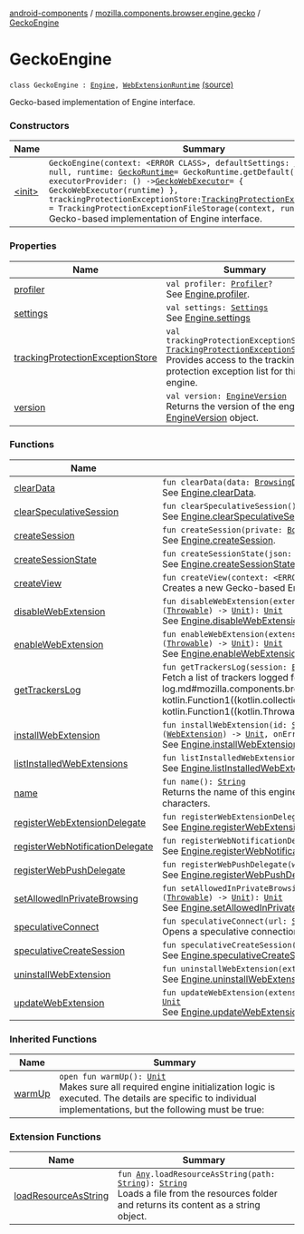 [android-components](../../index.md) / [mozilla.components.browser.engine.gecko](../index.md) / [GeckoEngine](./index.md)

# GeckoEngine

`class GeckoEngine : `[`Engine`](../../mozilla.components.concept.engine/-engine/index.md)`, `[`WebExtensionRuntime`](../../mozilla.components.concept.engine.webextension/-web-extension-runtime/index.md) [(source)](https://github.com/mozilla-mobile/android-components/blob/master/components/browser/engine-gecko-beta/src/main/java/mozilla/components/browser/engine/gecko/GeckoEngine.kt#L58)

Gecko-based implementation of Engine interface.

### Constructors

| Name | Summary |
|---|---|
| [&lt;init&gt;](-init-.md) | `GeckoEngine(context: <ERROR CLASS>, defaultSettings: `[`Settings`](../../mozilla.components.concept.engine/-settings/index.md)`? = null, runtime: `[`GeckoRuntime`](https://mozilla.github.io/geckoview/javadoc/mozilla-central/org/mozilla/geckoview/GeckoRuntime.html)` = GeckoRuntime.getDefault(context), executorProvider: () -> `[`GeckoWebExecutor`](https://mozilla.github.io/geckoview/javadoc/mozilla-central/org/mozilla/geckoview/GeckoWebExecutor.html)` = { GeckoWebExecutor(runtime) }, trackingProtectionExceptionStore: `[`TrackingProtectionExceptionStorage`](../../mozilla.components.concept.engine.content.blocking/-tracking-protection-exception-storage/index.md)` = TrackingProtectionExceptionFileStorage(context, runtime))`<br>Gecko-based implementation of Engine interface. |

### Properties

| Name | Summary |
|---|---|
| [profiler](profiler.md) | `val profiler: `[`Profiler`](../../mozilla.components.concept.engine.profiler/-profiler/index.md)`?`<br>See [Engine.profiler](../../mozilla.components.concept.engine/-engine/profiler.md). |
| [settings](settings.md) | `val settings: `[`Settings`](../../mozilla.components.concept.engine/-settings/index.md)<br>See [Engine.settings](../../mozilla.components.concept.engine/-engine/settings.md) |
| [trackingProtectionExceptionStore](tracking-protection-exception-store.md) | `val trackingProtectionExceptionStore: `[`TrackingProtectionExceptionStorage`](../../mozilla.components.concept.engine.content.blocking/-tracking-protection-exception-storage/index.md)<br>Provides access to the tracking protection exception list for this engine. |
| [version](version.md) | `val version: `[`EngineVersion`](../../mozilla.components.concept.engine.utils/-engine-version/index.md)<br>Returns the version of the engine as [EngineVersion](../../mozilla.components.concept.engine.utils/-engine-version/index.md) object. |

### Functions

| Name | Summary |
|---|---|
| [clearData](clear-data.md) | `fun clearData(data: `[`BrowsingData`](../../mozilla.components.concept.engine/-engine/-browsing-data/index.md)`, host: `[`String`](https://kotlinlang.org/api/latest/jvm/stdlib/kotlin/-string/index.html)`?, onSuccess: () -> `[`Unit`](https://kotlinlang.org/api/latest/jvm/stdlib/kotlin/-unit/index.html)`, onError: (`[`Throwable`](https://kotlinlang.org/api/latest/jvm/stdlib/kotlin/-throwable/index.html)`) -> `[`Unit`](https://kotlinlang.org/api/latest/jvm/stdlib/kotlin/-unit/index.html)`): `[`Unit`](https://kotlinlang.org/api/latest/jvm/stdlib/kotlin/-unit/index.html)<br>See [Engine.clearData](../../mozilla.components.concept.engine/-data-cleanable/clear-data.md). |
| [clearSpeculativeSession](clear-speculative-session.md) | `fun clearSpeculativeSession(): `[`Unit`](https://kotlinlang.org/api/latest/jvm/stdlib/kotlin/-unit/index.html)<br>See [Engine.clearSpeculativeSession](../../mozilla.components.concept.engine/-engine/clear-speculative-session.md). |
| [createSession](create-session.md) | `fun createSession(private: `[`Boolean`](https://kotlinlang.org/api/latest/jvm/stdlib/kotlin/-boolean/index.html)`, contextId: `[`String`](https://kotlinlang.org/api/latest/jvm/stdlib/kotlin/-string/index.html)`?): `[`EngineSession`](../../mozilla.components.concept.engine/-engine-session/index.md)<br>See [Engine.createSession](../../mozilla.components.concept.engine/-engine/create-session.md). |
| [createSessionState](create-session-state.md) | `fun createSessionState(json: <ERROR CLASS>): `[`EngineSessionState`](../../mozilla.components.concept.engine/-engine-session-state/index.md)<br>See [Engine.createSessionState](../../mozilla.components.concept.engine/-engine/create-session-state.md). |
| [createView](create-view.md) | `fun createView(context: <ERROR CLASS>, attrs: <ERROR CLASS>?): `[`EngineView`](../../mozilla.components.concept.engine/-engine-view/index.md)<br>Creates a new Gecko-based EngineView. |
| [disableWebExtension](disable-web-extension.md) | `fun disableWebExtension(extension: `[`WebExtension`](../../mozilla.components.concept.engine.webextension/-web-extension/index.md)`, source: `[`EnableSource`](../../mozilla.components.concept.engine.webextension/-enable-source/index.md)`, onSuccess: (`[`WebExtension`](../../mozilla.components.concept.engine.webextension/-web-extension/index.md)`) -> `[`Unit`](https://kotlinlang.org/api/latest/jvm/stdlib/kotlin/-unit/index.html)`, onError: (`[`Throwable`](https://kotlinlang.org/api/latest/jvm/stdlib/kotlin/-throwable/index.html)`) -> `[`Unit`](https://kotlinlang.org/api/latest/jvm/stdlib/kotlin/-unit/index.html)`): `[`Unit`](https://kotlinlang.org/api/latest/jvm/stdlib/kotlin/-unit/index.html)<br>See [Engine.disableWebExtension](../../mozilla.components.concept.engine.webextension/-web-extension-runtime/disable-web-extension.md). |
| [enableWebExtension](enable-web-extension.md) | `fun enableWebExtension(extension: `[`WebExtension`](../../mozilla.components.concept.engine.webextension/-web-extension/index.md)`, source: `[`EnableSource`](../../mozilla.components.concept.engine.webextension/-enable-source/index.md)`, onSuccess: (`[`WebExtension`](../../mozilla.components.concept.engine.webextension/-web-extension/index.md)`) -> `[`Unit`](https://kotlinlang.org/api/latest/jvm/stdlib/kotlin/-unit/index.html)`, onError: (`[`Throwable`](https://kotlinlang.org/api/latest/jvm/stdlib/kotlin/-throwable/index.html)`) -> `[`Unit`](https://kotlinlang.org/api/latest/jvm/stdlib/kotlin/-unit/index.html)`): `[`Unit`](https://kotlinlang.org/api/latest/jvm/stdlib/kotlin/-unit/index.html)<br>See [Engine.enableWebExtension](../../mozilla.components.concept.engine.webextension/-web-extension-runtime/enable-web-extension.md). |
| [getTrackersLog](get-trackers-log.md) | `fun getTrackersLog(session: `[`EngineSession`](../../mozilla.components.concept.engine/-engine-session/index.md)`, onSuccess: (`[`List`](https://kotlinlang.org/api/latest/jvm/stdlib/kotlin.collections/-list/index.html)`<`[`TrackerLog`](../../mozilla.components.concept.engine.content.blocking/-tracker-log/index.md)`>) -> `[`Unit`](https://kotlinlang.org/api/latest/jvm/stdlib/kotlin/-unit/index.html)`, onError: (`[`Throwable`](https://kotlinlang.org/api/latest/jvm/stdlib/kotlin/-throwable/index.html)`) -> `[`Unit`](https://kotlinlang.org/api/latest/jvm/stdlib/kotlin/-unit/index.html)`): `[`Unit`](https://kotlinlang.org/api/latest/jvm/stdlib/kotlin/-unit/index.html)<br>Fetch a list of trackers logged for a given [session](get-trackers-log.md#mozilla.components.browser.engine.gecko.GeckoEngine$getTrackersLog(mozilla.components.concept.engine.EngineSession, kotlin.Function1((kotlin.collections.List((mozilla.components.concept.engine.content.blocking.TrackerLog)), kotlin.Unit)), kotlin.Function1((kotlin.Throwable, kotlin.Unit)))/session) . |
| [installWebExtension](install-web-extension.md) | `fun installWebExtension(id: `[`String`](https://kotlinlang.org/api/latest/jvm/stdlib/kotlin/-string/index.html)`, url: `[`String`](https://kotlinlang.org/api/latest/jvm/stdlib/kotlin/-string/index.html)`, allowContentMessaging: `[`Boolean`](https://kotlinlang.org/api/latest/jvm/stdlib/kotlin/-boolean/index.html)`, supportActions: `[`Boolean`](https://kotlinlang.org/api/latest/jvm/stdlib/kotlin/-boolean/index.html)`, onSuccess: (`[`WebExtension`](../../mozilla.components.concept.engine.webextension/-web-extension/index.md)`) -> `[`Unit`](https://kotlinlang.org/api/latest/jvm/stdlib/kotlin/-unit/index.html)`, onError: (`[`String`](https://kotlinlang.org/api/latest/jvm/stdlib/kotlin/-string/index.html)`, `[`Throwable`](https://kotlinlang.org/api/latest/jvm/stdlib/kotlin/-throwable/index.html)`) -> `[`Unit`](https://kotlinlang.org/api/latest/jvm/stdlib/kotlin/-unit/index.html)`): `[`CancellableOperation`](../../mozilla.components.concept.engine/-cancellable-operation/index.md)<br>See [Engine.installWebExtension](../../mozilla.components.concept.engine.webextension/-web-extension-runtime/install-web-extension.md). |
| [listInstalledWebExtensions](list-installed-web-extensions.md) | `fun listInstalledWebExtensions(onSuccess: (`[`List`](https://kotlinlang.org/api/latest/jvm/stdlib/kotlin.collections/-list/index.html)`<`[`WebExtension`](../../mozilla.components.concept.engine.webextension/-web-extension/index.md)`>) -> `[`Unit`](https://kotlinlang.org/api/latest/jvm/stdlib/kotlin/-unit/index.html)`, onError: (`[`Throwable`](https://kotlinlang.org/api/latest/jvm/stdlib/kotlin/-throwable/index.html)`) -> `[`Unit`](https://kotlinlang.org/api/latest/jvm/stdlib/kotlin/-unit/index.html)`): `[`Unit`](https://kotlinlang.org/api/latest/jvm/stdlib/kotlin/-unit/index.html)<br>See [Engine.listInstalledWebExtensions](../../mozilla.components.concept.engine.webextension/-web-extension-runtime/list-installed-web-extensions.md). |
| [name](name.md) | `fun name(): `[`String`](https://kotlinlang.org/api/latest/jvm/stdlib/kotlin/-string/index.html)<br>Returns the name of this engine. The returned string might be used in filenames and must therefore only contain valid filename characters. |
| [registerWebExtensionDelegate](register-web-extension-delegate.md) | `fun registerWebExtensionDelegate(webExtensionDelegate: `[`WebExtensionDelegate`](../../mozilla.components.concept.engine.webextension/-web-extension-delegate/index.md)`): `[`Unit`](https://kotlinlang.org/api/latest/jvm/stdlib/kotlin/-unit/index.html)<br>See [Engine.registerWebExtensionDelegate](../../mozilla.components.concept.engine.webextension/-web-extension-runtime/register-web-extension-delegate.md). |
| [registerWebNotificationDelegate](register-web-notification-delegate.md) | `fun registerWebNotificationDelegate(webNotificationDelegate: `[`WebNotificationDelegate`](../../mozilla.components.concept.engine.webnotifications/-web-notification-delegate/index.md)`): `[`Unit`](https://kotlinlang.org/api/latest/jvm/stdlib/kotlin/-unit/index.html)<br>See [Engine.registerWebNotificationDelegate](../../mozilla.components.concept.engine/-engine/register-web-notification-delegate.md). |
| [registerWebPushDelegate](register-web-push-delegate.md) | `fun registerWebPushDelegate(webPushDelegate: `[`WebPushDelegate`](../../mozilla.components.concept.engine.webpush/-web-push-delegate/index.md)`): `[`WebPushHandler`](../../mozilla.components.concept.engine.webpush/-web-push-handler/index.md)<br>See [Engine.registerWebPushDelegate](../../mozilla.components.concept.engine/-engine/register-web-push-delegate.md). |
| [setAllowedInPrivateBrowsing](set-allowed-in-private-browsing.md) | `fun setAllowedInPrivateBrowsing(extension: `[`WebExtension`](../../mozilla.components.concept.engine.webextension/-web-extension/index.md)`, allowed: `[`Boolean`](https://kotlinlang.org/api/latest/jvm/stdlib/kotlin/-boolean/index.html)`, onSuccess: (`[`WebExtension`](../../mozilla.components.concept.engine.webextension/-web-extension/index.md)`) -> `[`Unit`](https://kotlinlang.org/api/latest/jvm/stdlib/kotlin/-unit/index.html)`, onError: (`[`Throwable`](https://kotlinlang.org/api/latest/jvm/stdlib/kotlin/-throwable/index.html)`) -> `[`Unit`](https://kotlinlang.org/api/latest/jvm/stdlib/kotlin/-unit/index.html)`): `[`Unit`](https://kotlinlang.org/api/latest/jvm/stdlib/kotlin/-unit/index.html)<br>See [Engine.setAllowedInPrivateBrowsing](../../mozilla.components.concept.engine.webextension/-web-extension-runtime/set-allowed-in-private-browsing.md). |
| [speculativeConnect](speculative-connect.md) | `fun speculativeConnect(url: `[`String`](https://kotlinlang.org/api/latest/jvm/stdlib/kotlin/-string/index.html)`): `[`Unit`](https://kotlinlang.org/api/latest/jvm/stdlib/kotlin/-unit/index.html)<br>Opens a speculative connection to the host of [url](speculative-connect.md#mozilla.components.browser.engine.gecko.GeckoEngine$speculativeConnect(kotlin.String)/url). |
| [speculativeCreateSession](speculative-create-session.md) | `fun speculativeCreateSession(private: `[`Boolean`](https://kotlinlang.org/api/latest/jvm/stdlib/kotlin/-boolean/index.html)`, contextId: `[`String`](https://kotlinlang.org/api/latest/jvm/stdlib/kotlin/-string/index.html)`?): `[`Unit`](https://kotlinlang.org/api/latest/jvm/stdlib/kotlin/-unit/index.html)<br>See [Engine.speculativeCreateSession](../../mozilla.components.concept.engine/-engine/speculative-create-session.md). |
| [uninstallWebExtension](uninstall-web-extension.md) | `fun uninstallWebExtension(ext: `[`WebExtension`](../../mozilla.components.concept.engine.webextension/-web-extension/index.md)`, onSuccess: () -> `[`Unit`](https://kotlinlang.org/api/latest/jvm/stdlib/kotlin/-unit/index.html)`, onError: (`[`String`](https://kotlinlang.org/api/latest/jvm/stdlib/kotlin/-string/index.html)`, `[`Throwable`](https://kotlinlang.org/api/latest/jvm/stdlib/kotlin/-throwable/index.html)`) -> `[`Unit`](https://kotlinlang.org/api/latest/jvm/stdlib/kotlin/-unit/index.html)`): `[`Unit`](https://kotlinlang.org/api/latest/jvm/stdlib/kotlin/-unit/index.html)<br>See [Engine.uninstallWebExtension](../../mozilla.components.concept.engine.webextension/-web-extension-runtime/uninstall-web-extension.md). |
| [updateWebExtension](update-web-extension.md) | `fun updateWebExtension(extension: `[`WebExtension`](../../mozilla.components.concept.engine.webextension/-web-extension/index.md)`, onSuccess: (`[`WebExtension`](../../mozilla.components.concept.engine.webextension/-web-extension/index.md)`?) -> `[`Unit`](https://kotlinlang.org/api/latest/jvm/stdlib/kotlin/-unit/index.html)`, onError: (`[`String`](https://kotlinlang.org/api/latest/jvm/stdlib/kotlin/-string/index.html)`, `[`Throwable`](https://kotlinlang.org/api/latest/jvm/stdlib/kotlin/-throwable/index.html)`) -> `[`Unit`](https://kotlinlang.org/api/latest/jvm/stdlib/kotlin/-unit/index.html)`): `[`Unit`](https://kotlinlang.org/api/latest/jvm/stdlib/kotlin/-unit/index.html)<br>See [Engine.updateWebExtension](../../mozilla.components.concept.engine.webextension/-web-extension-runtime/update-web-extension.md). |

### Inherited Functions

| Name | Summary |
|---|---|
| [warmUp](../../mozilla.components.concept.engine/-engine/warm-up.md) | `open fun warmUp(): `[`Unit`](https://kotlinlang.org/api/latest/jvm/stdlib/kotlin/-unit/index.html)<br>Makes sure all required engine initialization logic is executed. The details are specific to individual implementations, but the following must be true: |

### Extension Functions

| Name | Summary |
|---|---|
| [loadResourceAsString](../../mozilla.components.support.test.file/kotlin.-any/load-resource-as-string.md) | `fun `[`Any`](https://kotlinlang.org/api/latest/jvm/stdlib/kotlin/-any/index.html)`.loadResourceAsString(path: `[`String`](https://kotlinlang.org/api/latest/jvm/stdlib/kotlin/-string/index.html)`): `[`String`](https://kotlinlang.org/api/latest/jvm/stdlib/kotlin/-string/index.html)<br>Loads a file from the resources folder and returns its content as a string object. |

